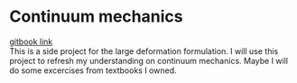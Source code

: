 # Continuum mechanics
[gitbook link](https://miaodi1987.gitbook.io/continuum-mechanics/)\
This is a side project for the large deformation formulation. I will use this project to refresh my understanding on continuum mechanics. Maybe I will do some excercises from textbooks I owned. 
